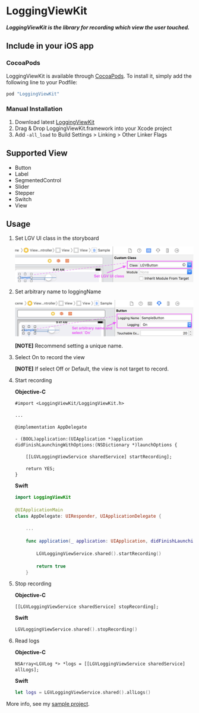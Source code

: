 # LoggingViewKit

***LoggingViewKit is the library for recording which view the user touched.***

## Include in your iOS app

### CocoaPods

LoggingViewKit is available through [CocoaPods](http://cocoapods.org). To install
it, simply add the following line to your Podfile:

```ruby
pod "LoggingViewKit"
```

### Manual Installation

1. Download latest [LoggingViewKit](https://github.com/HituziANDO/LoggingViewKit/releases)
1. Drag & Drop LoggingViewKit.framework into your Xcode project
1. Add `-all_load` to Build Settings > Linking > Other Linker Flags

## Supported View

- Button
- Label
- SegmentedControl
- Slider
- Stepper
- Switch
- View

## Usage

1. Set LGV UI class in the storyboard

	![screenshot1](./README/images/screenshot1.png)
	
1. Set arbitrary name to loggingName

	![screenshot2](./README/images/screenshot2.png)
	
	**[NOTE]** Recommend setting a unique name.
	
1. Select On to record the view
	
	**[NOTE]** If select Off or Default, the view is not target to record.

1. Start recording

	**Objective-C**
	
	```objc
	#import <LoggingViewKit/LoggingViewKit.h>
	
	...
	
	@implementation AppDelegate
	
	- (BOOL)application:(UIApplication *)application didFinishLaunchingWithOptions:(NSDictionary *)launchOptions {
		
		[[LGVLoggingViewService sharedService] startRecording];
		
		return YES;
	}
	```	
	
	**Swift**
	
	```swift
	import LoggingViewKit
	
	@UIApplicationMain
	class AppDelegate: UIResponder, UIApplicationDelegate {
	
		...
	
		func application(_ application: UIApplication, didFinishLaunchingWithOptions launchOptions: [UIApplication.LaunchOptionsKey: Any]?) -> Bool {
	
			LGVLoggingViewService.shared().startRecording()
	
			return true
		}
	```

5. Stop recording

	**Objective-C**
	
	```objc
	[[LGVLoggingViewService sharedService] stopRecording];
	```
	
	**Swift**
	
	```swift
	LGVLoggingViewService.shared().stopRecording()
	```
	
6. Read logs

	**Objective-C**
	
	```objc
	NSArray<LGVLog *> *logs = [[LGVLoggingViewService sharedService] allLogs];
	```
	
	**Swift**
	
	```swift
	let logs = LGVLoggingViewService.shared().allLogs()
	```

More info, see my [sample project](https://github.com/HituziANDO/LoggingViewKit/tree/master/Sample).

